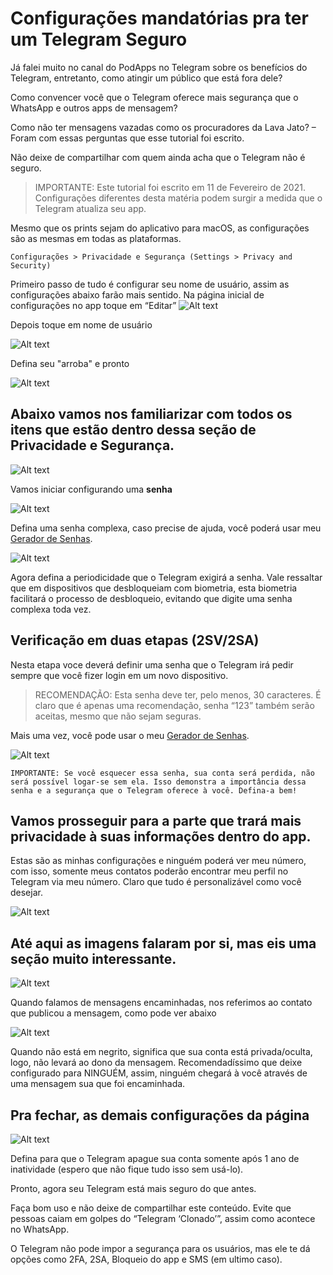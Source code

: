 # Configurações mandatórias pra ter um Telegram Seguro

Já falei muito no canal do PodApps no Telegram sobre os benefícios do Telegram, entretanto, como atingir um público que está fora dele?

Como convencer você que o Telegram oferece mais segurança que o WhatsApp e outros apps de mensagem?

Como não ter mensagens vazadas como os procuradores da Lava Jato?
– Foram com essas perguntas que esse tutorial foi escrito.

Não deixe de compartilhar com quem ainda acha que o Telegram não é seguro.

> IMPORTANTE: Este tutorial foi escrito em 11 de Fevereiro de 2021. Configurações diferentes desta matéria podem surgir a medida que o Telegram atualiza seu app.

Mesmo que os prints sejam do aplicativo para macOS, as configurações são as mesmas em todas as plataformas.

```
Configurações > Privacidade e Segurança (Settings > Privacy and Security)
```

Primeiro passo de tudo é configurar seu nome de usuário, assim as configurações abaixo farão mais sentido. Na página inicial de configurações no app toque em “Editar”
![Alt text](</images/CleanShot 2023-12-28 — 09h35m29s.png>)

Depois toque em nome de usuário

![Alt text](</images/CleanShot 2023-12-28 — 09h36m15s.png>)

Defina seu "arroba" e pronto

![Alt text](</images/CleanShot 2023-12-28 — 09h36m38s.png>)

## Abaixo vamos nos familiarizar com todos os itens que estão dentro dessa seção de Privacidade e Segurança.

![Alt text](</images/CleanShot 2023-12-28 — 09h37m35s.png>)

Vamos iniciar configurando uma **senha**

![Alt text](</images/CleanShot 2023-12-28 — 09h38m11s.png>)

Defina uma senha complexa, caso precise de ajuda, você poderá usar meu [Gerador de Senhas](https://gustavosaez.com.br/geradordesenhas).

![Alt text](</images/CleanShot 2023-12-28 — 09h39m12s.png>)

Agora defina a periodicidade que o Telegram exigirá a senha. Vale ressaltar que em dispositivos que desbloqueiam com biometria, esta biometria facilitará o processo de desbloqueio, evitando que digite uma senha complexa toda vez.

## Verificação em duas etapas (2SV/2SA)

Nesta etapa voce deverá definir uma senha que o Telegram irá pedir sempre que você fizer login em um novo dispositivo.

>RECOMENDAÇÃO: Esta senha deve ter, pelo menos, 30 caracteres. É claro que é apenas uma recomendação, senha “123” também serão aceitas, mesmo que não sejam seguras. 

Mais uma vez, você pode usar o meu [Gerador de Senhas](https://gustavosaez.com.br/geradordesenhas).

![Alt text](</images/CleanShot 2023-12-28 — 09h42m50s-1.png>)

````
IMPORTANTE: Se você esquecer essa senha, sua conta será perdida, não será possível logar-se sem ela. Isso demonstra a importância dessa senha e a segurança que o Telegram oferece à você. Defina-a bem!
````

## Vamos prosseguir para a parte que trará mais privacidade à suas informações dentro do app.

Estas são as minhas configurações e ninguém poderá ver meu número, com isso, somente meus contatos poderão encontrar meu perfil no Telegram via meu número. Claro que tudo é personalizável como você desejar.

![Alt text](</images/CleanShot 2023-12-28 — 09h44m34s.png>)

## Até aqui as imagens falaram por si, mas eis uma seção muito interessante.

![Alt text](</images/CleanShot 2023-12-28 — 09h46m36s.png>)

Quando falamos de mensagens encaminhadas, nos referimos ao contato que publicou a mensagem, como pode ver abaixo

![Alt text](</images/CleanShot 2023-12-28 — 09h46m54s-1.png>)

Quando não está em negrito, significa que sua conta está privada/oculta, logo, não levará ao dono da mensagem. Recomendadíssimo que deixe configurado para NINGUÉM, assim, ninguém chegará à você através de uma mensagem sua que foi encaminhada.

## Pra fechar, as demais configurações da página

![Alt text](</images/CleanShot 2023-12-28 — 09h50m22s.png>)

Defina para que o Telegram apague sua conta somente após 1 ano de inatividade (espero que não fique tudo isso sem usá-lo).

Pronto, agora seu Telegram está mais seguro do que antes.

Faça bom uso e não deixe de compartilhar este conteúdo. Evite que pessoas caiam em golpes do “Telegram ‘Clonado’”, assim como acontece no WhatsApp.

O Telegram não pode impor a segurança para os usuários, mas ele te dá opções como 2FA, 2SA, Bloqueio do app e SMS (em ultimo caso).